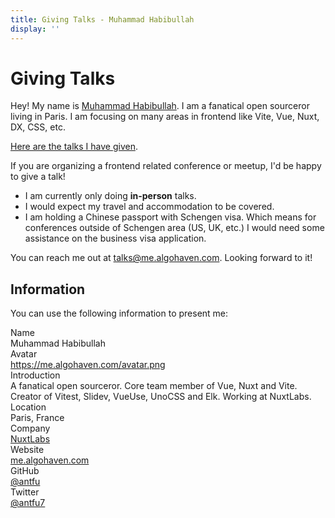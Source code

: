 ```yaml
---
title: Giving Talks - Muhammad Habibullah
display: ''
---
```


# Giving Talks

Hey! My name is [Muhammad Habibullah](/). I am a fanatical open sourceror living in Paris. I am focusing on many areas in frontend like Vite, Vue, Nuxt, DX, CSS, etc.

[Here are the talks I have given](/talks).

If you are organizing a frontend related conference or meetup, I'd be happy to give a talk!

- I am currently only doing **in-person** talks.
- I would expect my travel and accommodation to be covered.
- I am holding a Chinese passport with Schengen visa. Which means for conferences outside of Schengen area (US, UK, etc.) I would need some assistance on the business visa application.

You can reach me out at [talks@me.algohaven.com](mailto:talks@me.algohaven.com). Looking forward to it!

## Information

You can use the following information to present me:

<div grid="~ cols-[max-content_1fr] gap-1">
  <div text-right pr2 op50 font-bold>Name</div>
  <TextCopy>Muhammad Habibullah</TextCopy>

  <div text-right pr2 op50 font-bold>Avatar</div>
  <div><a href="https://me.algohaven.com/avatar.png" target="_blank">https://me.algohaven.com/avatar.png</a></div>

  <div text-right pr2 op50 font-bold>Introduction</div>
  <TextCopy>A fanatical open sourceror. Core team member of Vue, Nuxt and Vite. Creator of Vitest, Slidev, VueUse, UnoCSS and Elk. Working at NuxtLabs.</TextCopy>

  <div text-right pr2 op50 font-bold>Location</div>
  <TextCopy>Paris, France</TextCopy>

  <div text-right pr2 op50 font-bold>Company</div>
  <TextCopy><a href="https://nuxtlabs.com/" target="_blank">NuxtLabs</a></TextCopy>

  <div text-right pr2 op50 font-bold>Website</div>
  <TextCopy><a href="https://me.algohaven.com" target="_blank">me.algohaven.com</a></TextCopy>

  <div text-right pr2 op50 font-bold>GitHub</div>
  <TextCopy><a href="https://github.com/antfu" target="_blank">@antfu</a></TextCopy>

  <div text-right pr2 op50 font-bold>Twitter</div>
  <TextCopy><a href="https://twitter.com/antfu7" target="_blank">@antfu7</a></TextCopy>
</div>
